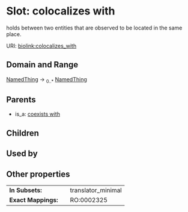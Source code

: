 
# Slot: colocalizes with


holds between two entities that are observed to be located in the same place.

URI: [biolink:colocalizes_with](https://w3id.org/biolink/vocab/colocalizes_with)


## Domain and Range

[NamedThing](NamedThing.md) &#8594;  <sub>0..\*</sub> [NamedThing](NamedThing.md)

## Parents

 *  is_a: [coexists with](coexists_with.md)

## Children


## Used by


## Other properties

|  |  |  |
| --- | --- | --- |
| **In Subsets:** | | translator_minimal |
| **Exact Mappings:** | | RO:0002325 |

